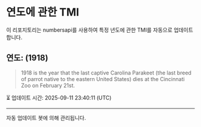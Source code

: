 
# 연도에 관한 TMI

이 리포지토리는 numbersapi를 사용하여 특정 년도에 관한 TMI를 자동으로 업데이트합니다.

## 연도: (1918)
> 1918 is the year that the last captive Carolina Parakeet (the last breed of parrot native to the eastern United States) dies at the Cincinnati Zoo on February 21st.

⏳ 업데이트 시간: 2025-09-11 23:40:11 (UTC)

---
자동 업데이트 봇에 의해 관리됩니다.
